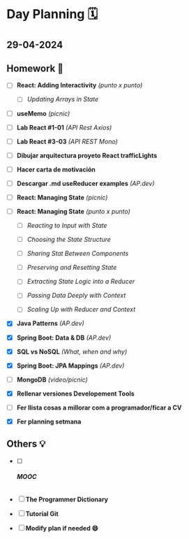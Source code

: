 # Day Planning :spiral_calendar:

## 29-04-2024

## Homework :pencil:

- [ ] **React: Adding Interactivity** *(punto x punto)*
  
  - [ ] *Updating Arrays in State*

- [ ] **useMemo** *(picnic)*

- [ ] **Lab React #1-01** *(API Rest Axios)*

- [ ] **Lab React #3-03** *(API REST Mono)*

- [ ] **Dibujar arquitectura proyeto React trafficLights**

- [ ] **Hacer carta de motivación**

- [ ] **Descargar .md useReducer examples** *(AP.dev)*

- [ ] **React: Managing State** *(picnic)*

- [ ] **React: Managing State** *(punto x punto)*
  
  - [ ] *Reacting to Input with State*
  
  - [ ] *Choosing the State Structure*
  
  - [ ] *Sharing Stat Between Components*
  
  - [ ] *Preserving and Resetting State*
  
  - [ ] *Extracting State Logic into a Reducer*
  
  - [ ] *Passing Data Deeply with Context*
  
  - [ ] *Scaling Up with Reducer and Context*

- [x] **Java Patterns** *(AP.dev)*

- [x] **Spring Boot: Data & DB** *(AP.dev)*

- [x] **SQL vs NoSQL** *(What, when and why)*

- [x] **Spring Boot: JPA Mappings** *(AP.dev)*

- [ ] **MongoDB** *(video/picnic)*

- [x] **Rellenar versiones Developement Tools**

- [ ] **Fer llista cosas a millorar com a programador/ficar a CV**

- [x] **Fer planning setmana**

## Others :bulb:

- [ ] ###### **MOOC**

- [ ] **The Programmer Dictionary**

- [ ] **Tutorial Git**

- [ ] **Modify plan if needed :smile:**
